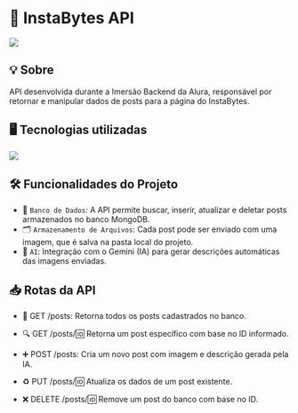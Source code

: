 <h1>🔗 InstaBytes API</h1>
<img loading="lazy" src="https://img.shields.io/github/stars/DanielSouza2005/insta_bytes-API?style=social"/>

<h2>💡 Sobre </h2>
<p> API desenvolvida durante a Imersão Backend da Alura, responsável por retornar e manipular dados de posts para a página do InstaBytes. </p>

<h2>🖥️ Tecnologias utilizadas </h2>
<div align="left" dir="auto">
  <a href="https://skillicons.dev" rel="nofollow">
    <img src="https://skillicons.dev/icons?i=javascript,nodejs,express,mongodb" style="max-width: 100%;">
  </a>
  <br>
</div>

<h2>🛠️ Funcionalidades do Projeto </h2>

- 💾 `Banco de Dados`: A API permite buscar, inserir, atualizar e deletar posts armazenados no banco MongoDB.
- 🗂️ `Armazenamento de Arquivos`: Cada post pode ser enviado com uma imagem, que é salva na pasta local do projeto.
- 🤖 `AI`: Integração com o Gemini (IA) para gerar descrições automáticas das imagens enviadas.

<h2>📥 Rotas da API</h2>

- 📄 GET /posts: Retorna todos os posts cadastrados no banco.

- 🔍 GET /posts/:id: Retorna um post específico com base no ID informado.
  
- ➕ POST /posts: Cria um novo post com imagem e descrição gerada pela IA.

- ♻️ PUT /posts/:id: Atualiza os dados de um post existente.
  
- ❌ DELETE /posts/:id: Remove um post do banco com base no ID.
